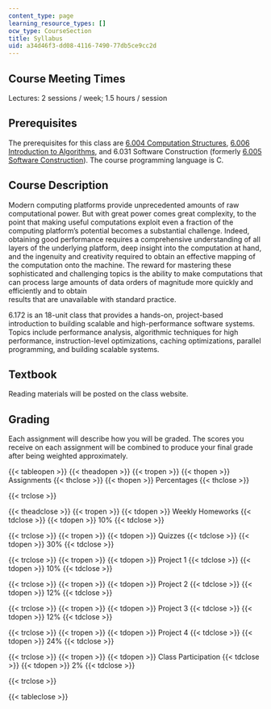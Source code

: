 ```yaml
---
content_type: page
learning_resource_types: []
ocw_type: CourseSection
title: Syllabus
uid: a34d46f3-dd08-4116-7490-77db5ce9cc2d
---
```


Course Meeting Times
--------------------

Lectures: 2 sessions / week; 1.5 hours / session

Prerequisites
-------------

The prerequisites for this class are [6.004 Computation Structures](/courses/6-004-computation-structures-spring-2017/), [6.006 Introduction to Algorithms](/courses/6-006-introduction-to-algorithms-fall-2011/), and 6.031 Software Construction (formerly [6.005 Software Construction](/courses/6-005-software-construction-spring-2016/)). The course programming language is C.

Course Description
------------------

Modern computing platforms provide unprecedented amounts of raw computational power. But with great power comes great complexity, to the point that making useful computations exploit even a fraction of the computing platform’s potential becomes a substantial challenge. Indeed, obtaining good performance requires a comprehensive understanding of all layers of the underlying platform, deep insight into the computation at hand, and the ingenuity and creativity required to obtain an effective mapping of the computation onto the machine. The reward for mastering these sophisticated and challenging topics is the ability to make computations that can process large amounts of data orders of magnitude more quickly and efficiently and to obtain  
results that are unavailable with standard practice.

6.172 is an 18-unit class that provides a hands-on, project-based introduction to building scalable and high-performance software systems. Topics include performance analysis, algorithmic techniques for high performance, instruction-level optimizations, caching optimizations, parallel programming, and building scalable systems.

Textbook
--------

Reading materials will be posted on the class website. 

Grading
-------

Each assignment will describe how you will be graded. The scores you receive on each assignment will be combined to produce your final grade after being weighted approximately.

{{< tableopen >}}
{{< theadopen >}}
{{< tropen >}}
{{< thopen >}}
Assignments
{{< thclose >}}
{{< thopen >}}
Percentages
{{< thclose >}}

{{< trclose >}}

{{< theadclose >}}
{{< tropen >}}
{{< tdopen >}}
Weekly Homeworks
{{< tdclose >}}
{{< tdopen >}}
10%
{{< tdclose >}}

{{< trclose >}}
{{< tropen >}}
{{< tdopen >}}
Quizzes
{{< tdclose >}}
{{< tdopen >}}
30%
{{< tdclose >}}

{{< trclose >}}
{{< tropen >}}
{{< tdopen >}}
Project 1
{{< tdclose >}}
{{< tdopen >}}
10%
{{< tdclose >}}

{{< trclose >}}
{{< tropen >}}
{{< tdopen >}}
Project 2
{{< tdclose >}}
{{< tdopen >}}
12%
{{< tdclose >}}

{{< trclose >}}
{{< tropen >}}
{{< tdopen >}}
Project 3
{{< tdclose >}}
{{< tdopen >}}
12%
{{< tdclose >}}

{{< trclose >}}
{{< tropen >}}
{{< tdopen >}}
Project 4
{{< tdclose >}}
{{< tdopen >}}
24%
{{< tdclose >}}

{{< trclose >}}
{{< tropen >}}
{{< tdopen >}}
Class Participation
{{< tdclose >}}
{{< tdopen >}}
2%
{{< tdclose >}}

{{< trclose >}}

{{< tableclose >}}